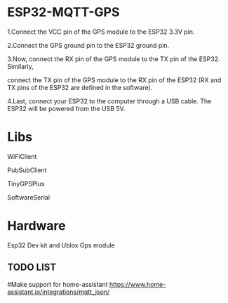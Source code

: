 # ESP32-MQTT-GPS
1.Connect the VCC pin of the GPS module to the ESP32 3.3V pin.

2.Connect the GPS ground pin to the ESP32 ground pin.

3.Now, connect the RX pin of the GPS module to the TX pin of the ESP32. Similarly, 

connect the TX pin of the GPS module to the RX pin of the ESP32 (RX and TX pins of the ESP32 are defined in the software).

4.Last, connect your ESP32 to the computer through a USB cable. The ESP32 will be powered from the USB 5V.

# Libs
WiFiClient

PubSubClient

TinyGPSPlus

SoftwareSerial
# Hardware
Esp32 Dev kit and Ublox Gps module
## TODO LIST
#Make support for home-assistant https://www.home-assistant.io/integrations/mqtt_json/
